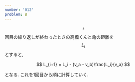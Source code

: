 ```yaml
---
number: '012'
problem: B
---
```

$$ i $$ 回目の繰り返しが終わったときの高橋くんと亀の距離を $$ L_i $$ とすると,

$$
L_{i+1} = L_i - (v_a - v_b)\frac{L_i}{v_a}
$$

となる. これを1回目から順に計算していく.
